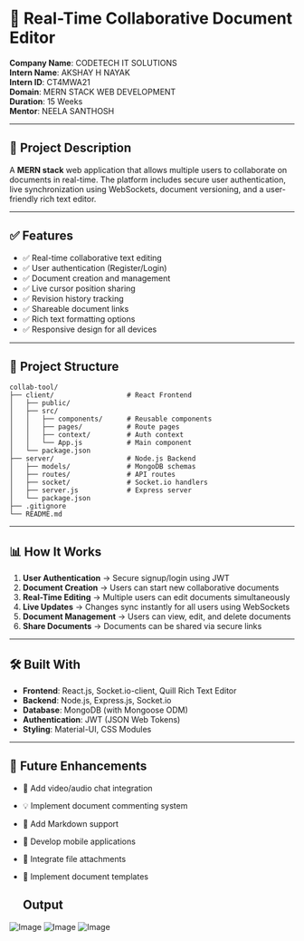# 📄 Real-Time Collaborative Document Editor

**Company Name**: CODETECH IT SOLUTIONS  
**Intern Name**: AKSHAY H NAYAK  
**Intern ID**: CT4MWA21  
**Domain**: MERN STACK WEB DEVELOPMENT  
**Duration**: 15 Weeks  
**Mentor**: NEELA SANTHOSH  

---

## 🚀 Project Description

A **MERN stack** web application that allows multiple users to collaborate on documents in real-time. The platform includes secure user authentication, live synchronization using WebSockets, document versioning, and a user-friendly rich text editor.

---

## ✅ Features

- ✅ Real-time collaborative text editing  
- ✅ User authentication (Register/Login)  
- ✅ Document creation and management  
- ✅ Live cursor position sharing  
- ✅ Revision history tracking  
- ✅ Shareable document links  
- ✅ Rich text formatting options  
- ✅ Responsive design for all devices  

---

## 📂 Project Structure

```
collab-tool/
├── client/                  # React Frontend
│   ├── public/
│   ├── src/
│   │   ├── components/      # Reusable components
│   │   ├── pages/           # Route pages
│   │   ├── context/         # Auth context
│   │   └── App.js           # Main component
│   └── package.json
├── server/                  # Node.js Backend
│   ├── models/              # MongoDB schemas
│   ├── routes/              # API routes
│   ├── socket/              # Socket.io handlers
│   ├── server.js            # Express server
│   └── package.json
├── .gitignore
└── README.md
```

---

## 📊 How It Works

1. **User Authentication** → Secure signup/login using JWT  
2. **Document Creation** → Users can start new collaborative documents  
3. **Real-Time Editing** → Multiple users can edit documents simultaneously  
4. **Live Updates** → Changes sync instantly for all users using WebSockets  
5. **Document Management** → Users can view, edit, and delete documents  
6. **Share Documents** → Documents can be shared via secure links  

---

## 🛠 Built With

- **Frontend**: React.js, Socket.io-client, Quill Rich Text Editor  
- **Backend**: Node.js, Express.js, Socket.io  
- **Database**: MongoDB (with Mongoose ODM)  
- **Authentication**: JWT (JSON Web Tokens)  
- **Styling**: Material-UI, CSS Modules  

---

## 🎯 Future Enhancements

- 💬 Add video/audio chat integration  
- 💡 Implement document commenting system  
- 📝 Add Markdown support  
- 📱 Develop mobile applications  
- 📎 Integrate file attachments  
- 📄 Implement document templates

  ## Output

![Image](https://github.com/user-attachments/assets/cc906140-0dd2-4103-83a0-c6c3a731964d)
![Image](https://github.com/user-attachments/assets/02e7067a-c38f-4dbb-85ff-9811273ccd2f)
![Image](https://github.com/user-attachments/assets/5a82c44a-6e67-47e7-95d0-680f95a1eea9)

